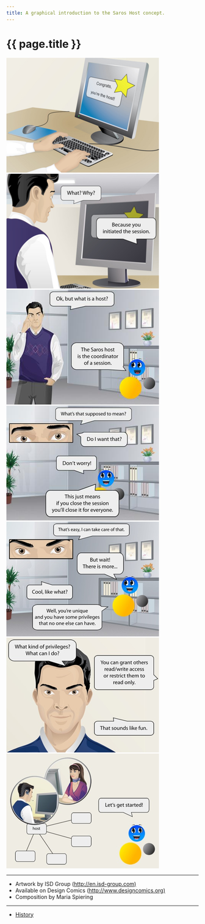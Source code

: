 ```yaml
---
title: A graphical introduction to the Saros Host concept.
---
```


# {{ page.title }}

![](images/comics/6-1_host-comic_frame-1_sm.jpg)
![](images/comics/6-1_host-comic_frame-2_sm.jpg)
![](images/comics/6-1_host-comic_frame-3_0.jpg)
![](images/comics/6-1_host-comic_frame-4_0.jpg)
![](images/comics/host-comic_frame-5.jpg)
![](images/comics/host-comic_frame-6.jpg)
![](images/comics/host-comic_frame-7.jpg)

------------------------------------------------------------------------

-   Artwork by ISD Group
    ([http://en.isd-group.com)](http://en.isd-group.com/about)
-   Available on Design Comics
    ([http://www.designcomics.org)](http://www.designcomics.org)
-   Composition by Maria Spiering


------------------------------------------------------------------------


-   [History](history.md "Development history and people involved")
